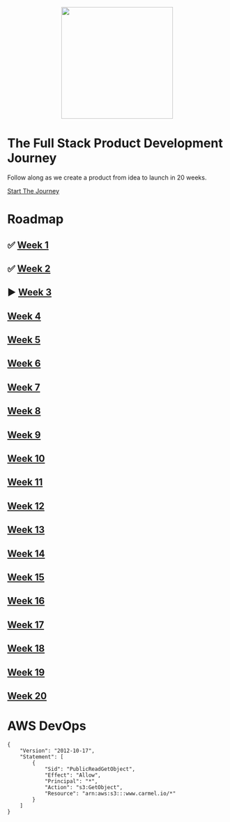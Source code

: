 <p align="center">
  <a href="https://www.youtube.com/playlist?list=PL9YBPmbctP4hSF3Runs61TGt7j1gjDj5z">
    <img height="256" src="https://cloud.githubusercontent.com/assets/1070218/25854370/6cdab1b6-34d8-11e7-92ff-3aada877f9d6.jpg">
  </a>

# The Full Stack Product Development Journey

Follow along as we create a product from idea to launch in 20 weeks.

[Start The Journey](https://www.youtube.com/playlist?list=PL9YBPmbctP4hSF3Runs61TGt7j1gjDj5z)


# Roadmap

## :white_check_mark: [Week 1](week1)
## :white_check_mark: [Week 2](week2)
## :arrow_forward: [Week 3](week3)
## [Week 4](week4)
## [Week 5](week5)
## [Week 6](week6)
## [Week 7](week7)
## [Week 8](week8)
## [Week 9](week9)
## [Week 10](week10)
## [Week 11](week11)
## [Week 12](week12)
## [Week 13](week13)
## [Week 14](week14)
## [Week 15](week15)
## [Week 16](week16)
## [Week 17](week17)
## [Week 18](week18)
## [Week 19](week19)
## [Week 20](week20)

# AWS DevOps

```
{
    "Version": "2012-10-17",
    "Statement": [
        {
            "Sid": "PublicReadGetObject",
            "Effect": "Allow",
            "Principal": "*",
            "Action": "s3:GetObject",
            "Resource": "arn:aws:s3:::www.carmel.io/*"
        }
    ]
}
```
